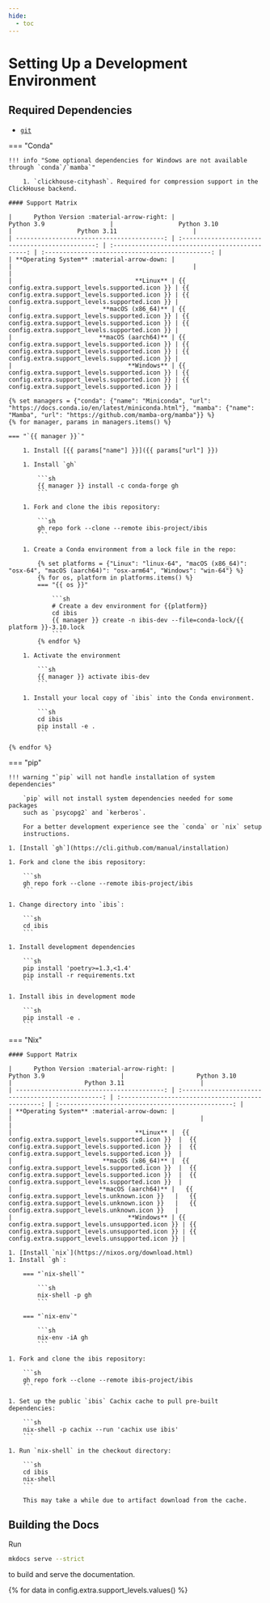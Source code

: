 ```yaml
---
hide:
  - toc
---
```


# Setting Up a Development Environment

## Required Dependencies

- [`git`](https://git-scm.com/)

=== "Conda"

    !!! info "Some optional dependencies for Windows are not available through `conda`/`mamba`"

        1. `clickhouse-cityhash`. Required for compression support in the ClickHouse backend.

    #### Support Matrix

    |      Python Version :material-arrow-right: |                      Python 3.9                  |                  Python 3.10                     |                  Python 3.11                     |
    | -----------------------------------------: | :----------------------------------------------: | :----------------------------------------------: | :----------------------------------------------: |
    | **Operating System** :material-arrow-down: |                                                  |                                                  |                                                  |
    |                                  **Linux** | {{ config.extra.support_levels.supported.icon }} | {{ config.extra.support_levels.supported.icon }} | {{ config.extra.support_levels.supported.icon }} |
    |                         **macOS (x86_64)** | {{ config.extra.support_levels.supported.icon }} | {{ config.extra.support_levels.supported.icon }} | {{ config.extra.support_levels.supported.icon }} |
    |                        **macOS (aarch64)** | {{ config.extra.support_levels.supported.icon }} | {{ config.extra.support_levels.supported.icon }} | {{ config.extra.support_levels.supported.icon }} |
    |                                **Windows** | {{ config.extra.support_levels.supported.icon }} | {{ config.extra.support_levels.supported.icon }} | {{ config.extra.support_levels.supported.icon }} |

    {% set managers = {"conda": {"name": "Miniconda", "url": "https://docs.conda.io/en/latest/miniconda.html"}, "mamba": {"name": "Mamba", "url": "https://github.com/mamba-org/mamba"}} %}
    {% for manager, params in managers.items() %}

    === "`{{ manager }}`"

        1. Install [{{ params["name"] }}]({{ params["url"] }})

        1. Install `gh`

            ```sh
            {{ manager }} install -c conda-forge gh
            ```

        1. Fork and clone the ibis repository:

            ```sh
            gh repo fork --clone --remote ibis-project/ibis
            ```

        1. Create a Conda environment from a lock file in the repo:

            {% set platforms = {"Linux": "linux-64", "macOS (x86_64)": "osx-64", "macOS (aarch64)": "osx-arm64", "Windows": "win-64"} %}
            {% for os, platform in platforms.items() %}
            === "{{ os }}"

                ```sh
                # Create a dev environment for {{platform}}
                cd ibis
                {{ manager }} create -n ibis-dev --file=conda-lock/{{ platform }}-3.10.lock
                ```
            {% endfor %}

        1. Activate the environment

            ```sh
            {{ manager }} activate ibis-dev
            ```

        1. Install your local copy of `ibis` into the Conda environment.

            ```sh
            cd ibis
            pip install -e .
            ```

    {% endfor %}

=== "pip"

    !!! warning "`pip` will not handle installation of system dependencies"

        `pip` will not install system dependencies needed for some packages
        such as `psycopg2` and `kerberos`.

        For a better development experience see the `conda` or `nix` setup
        instructions.

    1. [Install `gh`](https://cli.github.com/manual/installation)

    1. Fork and clone the ibis repository:

        ```sh
        gh repo fork --clone --remote ibis-project/ibis
        ```

    1. Change directory into `ibis`:

        ```sh
        cd ibis
        ```

    1. Install development dependencies

        ```sh
        pip install 'poetry>=1.3,<1.4'
        pip install -r requirements.txt
        ```

    1. Install ibis in development mode

        ```sh
        pip install -e .
        ```

=== "Nix"

    #### Support Matrix

    |      Python Version :material-arrow-right: |                     Python 3.9                     |                    Python 3.10                     |                    Python 3.11                     |
    | -----------------------------------------: | :------------------------------------------------: | :------------------------------------------------: | :------------------------------------------------: |
    | **Operating System** :material-arrow-down: |                                                    |                                                    |                                                    |
    |                                  **Linux** |  {{ config.extra.support_levels.supported.icon }}  |  {{ config.extra.support_levels.supported.icon }}  |  {{ config.extra.support_levels.supported.icon }}  |
    |                         **macOS (x86_64)** |  {{ config.extra.support_levels.supported.icon }}  |  {{ config.extra.support_levels.supported.icon }}  |  {{ config.extra.support_levels.supported.icon }}  |
    |                        **macOS (aarch64)** |   {{ config.extra.support_levels.unknown.icon }}   |   {{ config.extra.support_levels.unknown.icon }}   |   {{ config.extra.support_levels.unknown.icon }}   |
    |                                **Windows** | {{ config.extra.support_levels.unsupported.icon }} | {{ config.extra.support_levels.unsupported.icon }} | {{ config.extra.support_levels.unsupported.icon }} |

    1. [Install `nix`](https://nixos.org/download.html)
    1. Install `gh`:

        === "`nix-shell`"

            ```sh
            nix-shell -p gh
            ```

        === "`nix-env`"

            ```sh
            nix-env -iA gh
            ```

    1. Fork and clone the ibis repository:

        ```sh
        gh repo fork --clone --remote ibis-project/ibis
        ```

    1. Set up the public `ibis` Cachix cache to pull pre-built dependencies:

        ```sh
        nix-shell -p cachix --run 'cachix use ibis'
        ```

    1. Run `nix-shell` in the checkout directory:

        ```sh
        cd ibis
        nix-shell
        ```

        This may take a while due to artifact download from the cache.

## Building the Docs

Run

```bash
mkdocs serve --strict
```

to build and serve the documentation.

{% for data in config.extra.support_levels.values() %}
[^{{ loop.index }}]: {{ data.description }}
{% endfor %}
